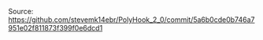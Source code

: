 Source:
https://github.com/stevemk14ebr/PolyHook_2_0/commit/5a6b0cde0b746a7951e02f811873f399f0e6dcd1
